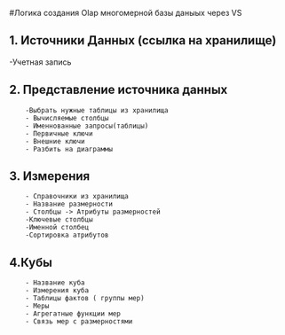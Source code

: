 #Логика создания Olap многомерной базы даныых через VS
## 1. Источники Данных (ссылка на хранилище)
-Учетная запись
## 2. Представление источника данных 
        -Выбрать нужные таблицы из хранилища
        - Вычисляемые столбцы
        - Именнованные запросы(таблицы)
        - Первичные ключи
        - Внешние ключи
        - Разбить на диаграммы
## 3. Измерения
        - Справочники из хранилища
        - Название размерности
        - Столбцы -> Атрибуты размерностей
        -Ключевые столбцы
        -Именной столбец
        -Сортировка атрибутов
## 4.Кубы
        - Название куба
        - Измерения куба
        - Таблицы фактов ( группы мер)
        - Меры
        - Агрегатные функции мер
        - Связь мер с размерностями
